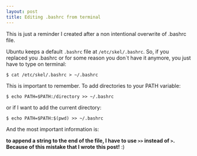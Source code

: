 ```yaml
---
layout: post
title: Editing .bashrc from terminal
---
```


This is just a reminder I created after a non intentional overwrite of .bashrc file.

Ubuntu keeps a default `.bashrc` file at `/etc/skel/.bashrc`. So, if you replaced you .bashrc or for some reason you don`t have it anymore, you just have to type on terminal:

```
$ cat /etc/skel/.bashrc > ~/.bashrc
```


This is important to remember. To add directories to your PATH variable:

```
$ echo PATH=$PATH:/directory >> ~/.bashrc
```

or if I want to add the current directory:

```
$ echo PATH=$PATH:$(pwd) >> ~/.bashrc
```

And the most important information is:

**to append a string to the end of the file, I have to use `>>` instead of `>`. Because of this mistake that I wrote this post!** :)
